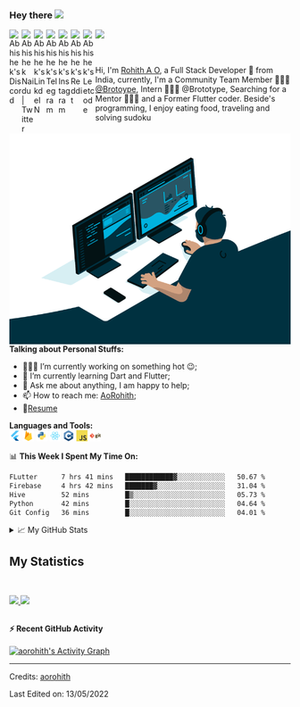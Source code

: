 ### Hey there <img src="https://media.giphy.com/media/hvRJCLFzcasrR4ia7z/giphy.gif" width="25px">
<a href="https://discord.gg/qUbApEc">
  <img align="left" alt="Abhishek's Discord" width="22px" src="https://cdn.jsdelivr.net/npm/simple-icons@v3/icons/discord.svg" />
</a>
<a href="https://twitter.com/geeky_abhiz">
  <img align="left" alt="Abhishek Naidu | Twitter" width="22px" src="https://cdn.jsdelivr.net/npm/simple-icons@v3/icons/twitter.svg" />
</a>
<a href="https://www.linkedin.com/in/abhisheknaiidu/">
  <img align="left" alt="Abhishek's LinkdeIN" width="22px" src="https://cdn.jsdelivr.net/npm/simple-icons@v3/icons/linkedin.svg" />
</a>
<a href="https://t.me/abhisheknaiidu">
  <img align="left" alt="Abhishek's Telegram" width="22px" src="https://cdn.jsdelivr.net/npm/simple-icons@v3/icons/telegram.svg" />
</a>
<a href="https://www.instagram.com/abhisheknaiidu/">
  <img align="left" alt="Abhishek's Instagram" width="22px" src="https://cdn.jsdelivr.net/npm/simple-icons@v3/icons/instagram.svg" />
</a>
<a href="https://www.reddit.com/user/geekyabhi/">
  <img align="left" alt="Abhishek's Reddit" width="22px" src="https://cdn.jsdelivr.net/npm/simple-icons@v3/icons/reddit.svg" />
</a>
<a href="https://leetcode.com/abhisheknaiidu/">
  <img align="left" alt="Abhishek's Leetcode" width="22px" src="https://cdn.jsdelivr.net/npm/simple-icons@v3/icons/leetcode.svg" />
</a>

![](https://visitor-badge.glitch.me/badge?page_id=abhisheknaiidu.abhisheknaiidu)

<br />

Hi, I'm [Rohith A O](https://aorohith.github.io/Personal-Website/), a Full Stack Developer 🚀 from India, currently, I'm a Community Team Member 🙍🏽‍♂️ [@Brotoype](https://brototype.in/), Intern 👨🏽‍💻 @Brototype, Searching for a Mentor 👨🏽‍💼 and a Former Flutter coder. Beside's programming, I enjoy eating food, traveling and solving sudoku

  <img align="right" alt="GIF" src="https://github.com/aorohith/aorohith/blob/main/code.gif" />
  
**Talking about Personal Stuffs:**

- 👨🏽‍💻 I’m currently working on something hot :wink:;
- 🌱 I’m currently learning Dart and Flutter; 
- 💬 Ask me about anything, I am happy to help;
- 📫 How to reach me: [AoRohith](https://twitter.com/AoRohith);
- 📝[Resume](https://drive.google.com/file/d/10GKdScol1BXsMQmSVO30rswZ8lqkakmy/view)

**Languages and Tools:**  
<code><img height="20" src="https://raw.githubusercontent.com/github/explore/80688e429a7d4ef2fca1e82350fe8e3517d3494d/topics/flutter/flutter.png"></code>
<code><img height="20" src="https://raw.githubusercontent.com/github/explore/80688e429a7d4ef2fca1e82350fe8e3517d3494d/topics/firebase/firebase.png"></code>
<code><img height="20" src="https://raw.githubusercontent.com/github/explore/80688e429a7d4ef2fca1e82350fe8e3517d3494d/topics/python/python.png"></code>
<code><img height="20" src="https://raw.githubusercontent.com/github/explore/80688e429a7d4ef2fca1e82350fe8e3517d3494d/topics/react/react.png"></code>
<code><img height="20" src="https://raw.githubusercontent.com/github/explore/80688e429a7d4ef2fca1e82350fe8e3517d3494d/topics/cpp/cpp.png"></code>
<code><img height="20" src="https://raw.githubusercontent.com/github/explore/80688e429a7d4ef2fca1e82350fe8e3517d3494d/topics/javascript/javascript.png"></code>
<code><img height="20" src="https://raw.githubusercontent.com/github/explore/80688e429a7d4ef2fca1e82350fe8e3517d3494d/topics/git/git.png"></code>

📊 **This Week I Spent My Time On:**
<!--START_SECTION:waka-->
```text
FLutter      7 hrs 41 mins   ████████████▓░░░░░░░░░░░░   50.67 % 
Firebase     4 hrs 42 mins   ███████▓░░░░░░░░░░░░░░░░░   31.04 % 
Hive         52 mins         █▒░░░░░░░░░░░░░░░░░░░░░░░   05.73 % 
Python       42 mins         █░░░░░░░░░░░░░░░░░░░░░░░░   04.64 % 
Git Config   36 mins         █░░░░░░░░░░░░░░░░░░░░░░░░   04.01 % 
```
<!--END_SECTION:waka-->

<details>
<summary>📈 My GitHub Stats</summary>

<p align="center"> <img src="https://github-readme-stats.vercel.app/api?username=aorohith&show_icons=true&theme=gotham" alt="aorohith" />

</details>

## My Statistics

<br/>
<p align="left">
  <a href="https://abhigyantrips.dev/">
  <img width="49.5%" src="https://github-readme-stats.vercel.app/api?username=aorohith&show_icons=true&theme=gruvbox&hide_border=true" />
    <img width="49.5%" src="https://github-readme-streak-stats.herokuapp.com/?user=aorohith&theme=gruvbox&hide_border=true" />
  </a>
</p>
<br>

  <summary><b>⚡ Recent GitHub Activity</b></summary>
  <br/>
   <a href="https://github.com/aorohith"><img alt="aorohith's Activity Graph" src="https://activity-graph.herokuapp.com/graph?username=aorohith&custom_title=aorohith's%20Contribution%20Graph&theme=react-dark" /></a>
  <br/>

-----
Credits: [aorohith](https://aorohith.github.io/Personal-Website/)

Last Edited on: 13/05/2022
